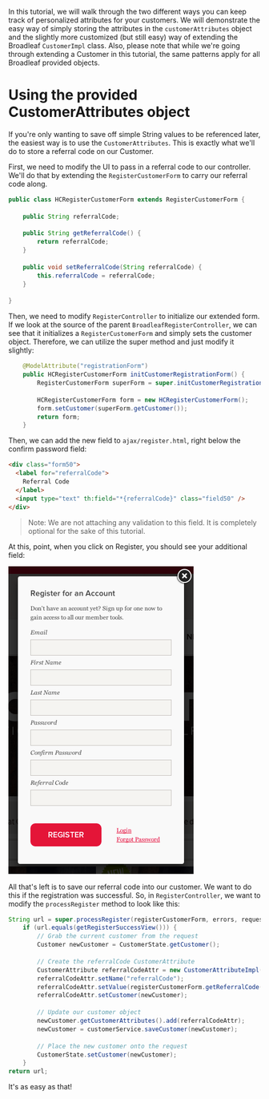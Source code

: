 In this tutorial, we will walk through the two different ways you can keep track of personalized attributes for your customers. We will demonstrate the easy way of simply storing the attributes in the `customerAttributes` object and the slightly more customized (but still easy) way of extending the Broadleaf `CustomerImpl` class. Also, please note that while we're going through extending a Customer in this tutorial, the same patterns apply for all Broadleaf provided objects.

# Using the provided CustomerAttributes object

If you're only wanting to save off simple String values to be referenced later, the easiest way is to use the `CustomerAttributes`. This is exactly what we'll do to store a referral code on our Customer.

First, we need to modify the UI to pass in a referral code to our controller. We'll do that by extending the `RegisterCustomerForm` to carry our referral code along.

```java
public class HCRegisterCustomerForm extends RegisterCustomerForm {
    
    public String referralCode;

    public String getReferralCode() {
        return referralCode;
    }

    public void setReferralCode(String referralCode) {
        this.referralCode = referralCode;
    }
    
}
```

Then, we need to modify `RegisterController` to initialize our extended form. If we look at the source of the parent `BroadleafRegisterController`, we can see that it initializes a `RegisterCustomerForm` and simply sets the customer object. Therefore, we can utilize the super method and just modify it slightly:

```java
    @ModelAttribute("registrationForm")
    public HCRegisterCustomerForm initCustomerRegistrationForm() {
        RegisterCustomerForm superForm = super.initCustomerRegistrationForm();      
        
        HCRegisterCustomerForm form = new HCRegisterCustomerForm();
        form.setCustomer(superForm.getCustomer());
        return form;
    }
```

Then, we can add the new field to `ajax/register.html`, right below the confirm password field:

```html
<div class="form50">
  <label for="referralCode">
    Referral Code
  </label>
  <input type="text" th:field="*{referralCode}" class="field50" />
</div>          
```

> Note: We are not attaching any validation to this field. It is completely optional for the sake of this tutorial.

At this, point, when you click on Register, you should see your additional field:

![Referral Code field](images/referral-code-tutorial-1.png)

All that's left is to save our referral code into our customer. We want to do this if the registration was successful. So, in `RegisterController`, we want to modify the `processRegister` method to look like this:

```java
String url = super.processRegister(registerCustomerForm, errors, request, response, model);
    if (url.equals(getRegisterSuccessView())) {
        // Grab the current customer from the request
        Customer newCustomer = CustomerState.getCustomer();

        // Create the referralCode CustomerAttribute
        CustomerAttribute referralCodeAttr = new CustomerAttributeImpl();
        referralCodeAttr.setName("referralCode");
        referralCodeAttr.setValue(registerCustomerForm.getReferralCode());
        referralCodeAttr.setCustomer(newCustomer);
        
        // Update our customer object
        newCustomer.getCustomerAttributes().add(referralCodeAttr);
        newCustomer = customerService.saveCustomer(newCustomer);

        // Place the new customer onto the request
        CustomerState.setCustomer(newCustomer);
    }
return url;
```

It's as easy as that!
